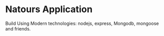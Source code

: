 # Natours Application

Build Using Modern technologies: nodejs, express, Mongodb, mongoose and friends.